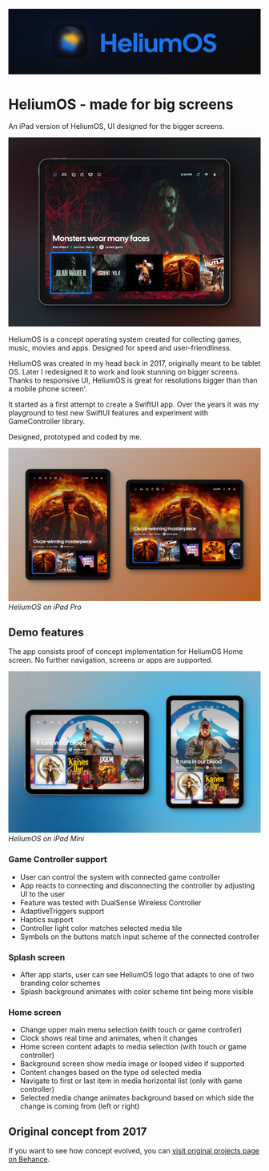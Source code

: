 ![HeliumOS logo](Images/HeliumOS-Logo.png)

# HeliumOS - made for big screens
An iPad version of HeliumOS, UI designed for the bigger screens.

![HeliumOS Home screen](Images/HeliumOS-Home.png)

HeliumOS is a concept operating system created for collecting games, music, movies and apps. Designed for speed and user-friendliness. 

HeliumOS was created in my head back in 2017, originally meant to be tablet OS. Later I redesigned it to work and look stunning on bigger screens. Thanks to responsive UI, HeliumOS is great for resolutions bigger than than a mobile phone screen'.

It started as a first attempt to create a SwiftUI app. Over the years it was my playground to test new SwiftUI features and experiment with GameController library.

Designed, prototyped and coded by me.

![HeliumOS on iPad Pro](Images/HeliumOS-iPadPro.png "iPad Pro")
_HeliumOS on iPad Pro_

## Demo features
The app consists proof of concept implementation for HeliumOS Home screen. No further navigation, screens or apps are supported.

![HeliumOS on iPad Mini](Images/HeliumOS-iPadMini.png "iPad Mini")
_HeliumOS on iPad Mini_

### Game Controller support
- User can control the system with connected game controller
- App reacts to connecting and disconnecting the controller by adjusting UI to the user
- Feature was tested with DualSense Wireless Controller
- AdaptiveTriggers support
- Haptics support
- Controller light color matches selected media tile
- Symbols on the buttons match input scheme of the connected controller

### Splash screen
- After app starts, user can see HeliumOS logo that adapts to one of two branding color schemes
- Splash background animates with color scheme tint being more visible

### Home screen
- Change upper main menu selection (with touch or game controller)
- Clock shows real time and animates, when it changes
- Home screen content adapts to media selection (with touch or game controller)
- Background screen show media image or looped video if supported
- Content changes based on the type od selected media
- Navigate to first or last item in media horizontal list (only with game controller)
- Selected media change animates background based on which side the change is coming from (left or right)

## Original concept from 2017
If you want to see how concept evolved, you can [visit original projects page on Behance](https://www.behance.net/gallery/48880999/Helium-OS-designed-for-future "Project on Behance").

